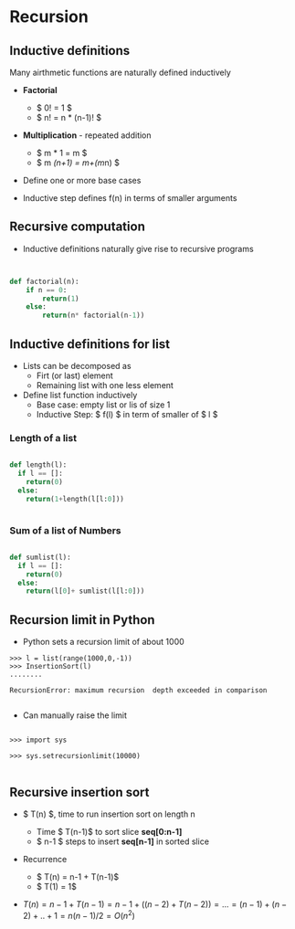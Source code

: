 # Recursion

## Inductive definitions

Many airthmetic functions are naturally defined inductively

- **Factorial**

  - $ 0! = 1 $
  - $ n! = n * (n-1)! $

- **Multiplication** - repeated addition

  - $ m * 1 = m $
  - $ m *(n+1) = m+(m*n) $

- Define one or more base cases

- Inductive step defines f(n) in terms of smaller arguments

## Recursive computation

- Inductive definitions naturally give rise to recursive programs

```Python


def factorial(n):
    if n == 0:
        return(1)
    else:
        return(n* factorial(n-1))


```

## Inductive definitions for list

- Lists can be decomposed as
  - Firt (or last) element
  - Remaining list with one less element
- Define list function inductively
  - Base case: empty list or lis of size 1
  - Inductive Step: $ f(l) $ in term of smaller of $ l $

### Length of a list

``` python

def length(l):
  if l == []:
    return(0)
  else:
    return(1+length(l[l:0]))



```

### Sum of a list of Numbers

```python

def sumlist(l):
  if l == []:
    return(0)
  else:
    return(l[0]+ sumlist(l[l:0]))


```

## Recursion limit in Python

- Python sets a recursion limit of about 1000

```Console
>>> l = list(range(1000,0,-1))
>>> InsertionSort(l)
........

RecursionError: maximum recursion  depth exceeded in comparison


```

- Can manually raise the limit

```Console

>>> import sys

>>> sys.setrecursionlimit(10000)


```

## Recursive insertion sort

- $ T(n) $, time to  run  insertion sort on length n
  - Time $ T(n-1)$ to sort slice **seq[0:n-1]**
  - $ n-1 $ steps to insert **seq[n-1]** in sorted slice

- Recurrence
  - $ T(n) = n-1 + T(n-1)$
  - $ T(1) = 1$
- $T(n) = n-1 + T(n-1) = n-1 + ((n-2)+T(n-2))=..
  .=(n-1)+(n-2)+..+1 = n(n-1)/2 = O(n^2)$
